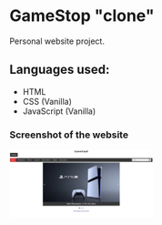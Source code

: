 <h1>GameStop "clone"</h1>
<p>Personal website project.</p>

<h2>Languages used:</h2>
<ul>
  <li>HTML</li>
  <li>CSS (Vanilla)</li>
  <li>JavaScript (Vanilla)</li>
</ul>

<h3>Screenshot of the website</h3>
<img width="50%" height="auto" src="demo.png">
